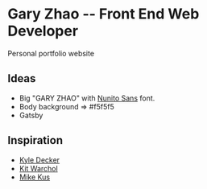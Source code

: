 # Gary Zhao -- Front End Web Developer

Personal portfolio website

## Ideas
* Big "GARY ZHAO" with [Nunito Sans](https://fonts.google.com/specimen/Nunito+Sans) font.
* Body background => #f5f5f5
* Gatsby








## Inspiration
* [Kyle Decker](https://kyledecker.me/)
* [Kit Warchol](http://www.kitwarchol.com/about)
* [Mike Kus](https://www.mikekus.com/)
